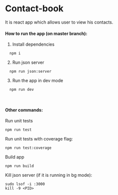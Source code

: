 # Contact-book
It is react app which allows user to view his contacts.

#### How to run the app (on master branch):

1. Install dependencies
```
  npm i
```
2. Run json server
```
  npm run json:server
```
3. Run the app in dev mode
```
  npm run dev
```

<br />

#### Other commands:
Run unit tests
```
npm run test
```
Run unit tests with coverage flag:
```
npm run test:coverage
```
Build app
```
npm run build
```
Kill json server (if it is running in bg mode):
```
sudo lsof -i :3000
kill -9 <PID>
```
